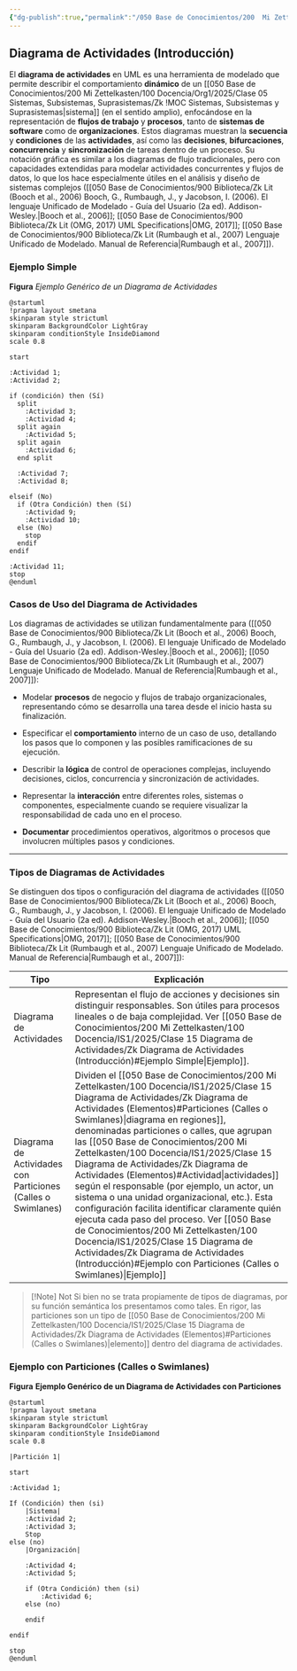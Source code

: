 ```yaml
---
{"dg-publish":true,"permalink":"/050 Base de Conocimientos/200  Mi Zettelkasten/100 Docencia/IS1/2025/Clase 15 Diagrama de Actividades/Zk Diagrama de Actividades (Introducción)/","tags":["digitalGarden"]}
---
```


## Diagrama de Actividades (Introducción)

El **diagrama de actividades** en UML es una herramienta de modelado que permite describir el comportamiento **dinámico** de un [[050 Base de Conocimientos/200  Mi Zettelkasten/100 Docencia/Org1/2025/Clase 05 Sistemas, Subsistemas, Suprasistemas/Zk !MOC Sistemas, Subsistemas y Suprasistemas\|sistema]] (en el sentido amplio), enfocándose en la representación de **flujos de trabajo** y **procesos**, tanto de **sistemas de software** como de **organizaciones**. Estos diagramas muestran la **secuencia** y **condiciones** de las **actividades**, así como las **decisiones**, **bifurcaciones**, **concurrencia** y **sincronización** de tareas dentro de un proceso. Su notación gráfica es similar a los diagramas de flujo tradicionales, pero con capacidades extendidas para modelar actividades concurrentes y flujos de datos, lo que los hace especialmente útiles en el análisis y diseño de sistemas complejos ([[050 Base de Conocimientos/900 Biblioteca/Zk Lit (Booch et al., 2006) Booch, G., Rumbaugh, J., y Jacobson, I. (2006). El lenguaje Unificado de Modelado - Guía del Usuario (2a ed). Addison-Wesley.\|Booch et al., 2006]]; [[050 Base de Conocimientos/900 Biblioteca/Zk Lit (OMG, 2017) UML Specifications\|OMG, 2017]]; [[050 Base de Conocimientos/900 Biblioteca/Zk Lit (Rumbaugh et al., 2007) Lenguaje Unificado de Modelado. Manual de Referencia\|Rumbaugh et al., 2007]]).

### Ejemplo Simple

**Figura**
_Ejemplo Genérico de un Diagrama de Actividades_
```plantuml
@startuml
!pragma layout smetana
skinparam style strictuml
skinparam BackgroundColor LightGray
skinparam conditionStyle InsideDiamond
scale 0.8

start

:Actividad 1;
:Actividad 2;

if (condición) then (Sí)
  split
    :Actividad 3;
    :Actividad 4;
  split again
    :Actividad 5;
  split again
    :Actividad 6;
  end split

  :Actividad 7;
  :Actividad 8;

elseif (No)
  if (Otra Condición) then (Sí)
    :Actividad 9;
    :Actividad 10;
  else (No)
    stop
  endif
endif

:Actividad 11;
stop
@enduml
```

### Casos de Uso del Diagrama de Actividades

Los diagramas de actividades se utilizan fundamentalmente para ([[050 Base de Conocimientos/900 Biblioteca/Zk Lit (Booch et al., 2006) Booch, G., Rumbaugh, J., y Jacobson, I. (2006). El lenguaje Unificado de Modelado - Guía del Usuario (2a ed). Addison-Wesley.\|Booch et al., 2006]]; [[050 Base de Conocimientos/900 Biblioteca/Zk Lit (Rumbaugh et al., 2007) Lenguaje Unificado de Modelado. Manual de Referencia\|Rumbaugh et al., 2007]]):

- Modelar **procesos** de negocio y flujos de trabajo organizacionales, representando cómo se desarrolla una tarea desde el inicio hasta su finalización.

- Especificar el **comportamiento** interno de un caso de uso, detallando los pasos que lo componen y las posibles ramificaciones de su ejecución.

- Describir la **lógica** de control de operaciones complejas, incluyendo decisiones, ciclos, concurrencia y sincronización de actividades.

- Representar la **interacción** entre diferentes roles, sistemas o componentes, especialmente cuando se requiere visualizar la responsabilidad de cada uno en el proceso.

- **Documentar** procedimientos operativos, algoritmos o procesos que involucren múltiples pasos y condiciones.

---
### Tipos de Diagramas de Actividades
Se distinguen dos tipos o configuración del diagrama de actividades ([[050 Base de Conocimientos/900 Biblioteca/Zk Lit (Booch et al., 2006) Booch, G., Rumbaugh, J., y Jacobson, I. (2006). El lenguaje Unificado de Modelado - Guía del Usuario (2a ed). Addison-Wesley.\|Booch et al., 2006]]; [[050 Base de Conocimientos/900 Biblioteca/Zk Lit (OMG, 2017) UML Specifications\|OMG, 2017]]; [[050 Base de Conocimientos/900 Biblioteca/Zk Lit (Rumbaugh et al., 2007) Lenguaje Unificado de Modelado. Manual de Referencia\|Rumbaugh et al., 2007]]):

| Tipo                                                         | Explicación                                                                                                                                                                                                                                                                                                                                                                                                                                                                                                                   |
| ------------------------------------------------------------ | ----------------------------------------------------------------------------------------------------------------------------------------------------------------------------------------------------------------------------------------------------------------------------------------------------------------------------------------------------------------------------------------------------------------------------------------------------------------------------------------------------------------------------- |
| Diagrama de Actividades                                      | Representan el flujo de acciones y decisiones sin distinguir responsables. Son útiles para procesos lineales o de baja complejidad. Ver [[050 Base de Conocimientos/200  Mi Zettelkasten/100 Docencia/IS1/2025/Clase 15 Diagrama de Actividades/Zk Diagrama de Actividades (Introducción)#Ejemplo Simple\|Ejemplo]].                                                                                                                                                                                                                                                                                                                |
| Diagrama de Actividades con Particiones (Calles o Swimlanes) | Dividen el [[050 Base de Conocimientos/200  Mi Zettelkasten/100 Docencia/IS1/2025/Clase 15 Diagrama de Actividades/Zk Diagrama de Actividades (Elementos)#Particiones (Calles o Swimlanes)\|diagrama en regiones]], denominadas particiones o calles, que agrupan las [[050 Base de Conocimientos/200  Mi Zettelkasten/100 Docencia/IS1/2025/Clase 15 Diagrama de Actividades/Zk Diagrama de Actividades (Elementos)#Actividad\|actividades]] según el responsable (por ejemplo, un actor, un sistema o una unidad organizacional, etc.). Esta configuración facilita identificar claramente quién ejecuta cada paso del proceso. Ver [[050 Base de Conocimientos/200  Mi Zettelkasten/100 Docencia/IS1/2025/Clase 15 Diagrama de Actividades/Zk Diagrama de Actividades (Introducción)#Ejemplo con Particiones (Calles o Swimlanes)\|Ejemplo]] |

>[!Note] Not
>Si bien no se trata propiamente de tipos de diagramas, por su función semántica los presentamos como tales. En rigor, las particiones son un tipo de [[050 Base de Conocimientos/200  Mi Zettelkasten/100 Docencia/IS1/2025/Clase 15 Diagrama de Actividades/Zk Diagrama de Actividades (Elementos)#Particiones (Calles o Swimlanes)\|elemento]] dentro del diagrama de actividades.

### Ejemplo con Particiones (Calles o Swimlanes)

**Figura**
__Ejemplo Genérico de un Diagrama de Actividades con Particiones__
```plantuml
@startuml
!pragma layout smetana
skinparam style strictuml
skinparam BackgroundColor LightGray
skinparam conditionStyle InsideDiamond
scale 0.8

|Partición 1|

start
  
:Actividad 1;

If (Condición) then (si)
	|Sistema|
	:Actividad 2;
	:Actividad 3;
	Stop
else (no)
	|Organización|

	:Actividad 4;
	:Actividad 5;
	
	if (Otra Condición) then (si)
		:Actividad 6;
	else (no)

	endif

endif

stop
@enduml
```

